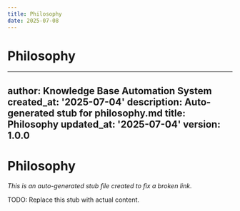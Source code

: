 ```yaml
---
title: Philosophy
date: 2025-07-08
---
```


# Philosophy

---
author: Knowledge Base Automation System
created_at: '2025-07-04'
description: Auto-generated stub for philosophy.md
title: Philosophy
updated_at: '2025-07-04'
version: 1.0.0
---

# Philosophy

*This is an auto-generated stub file created to fix a broken link.*

TODO: Replace this stub with actual content.
